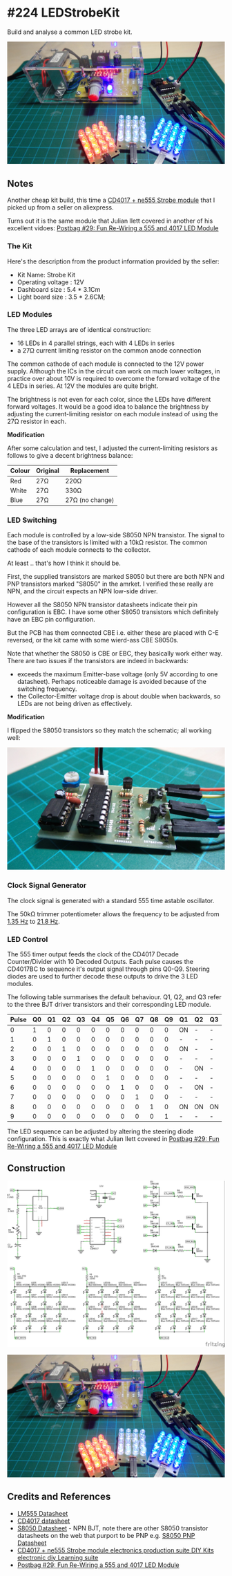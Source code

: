 # #224 LEDStrobeKit

Build and analyse a common LED strobe kit.

![The Build](./assets/LedStrobeKit_build.jpg?raw=true)

## Notes

Another cheap kit build, this time a [CD4017 + ne555 Strobe module](http://www.aliexpress.com/item/CD4017-ne555-Strobe-module-electronics-production-suite-DIY-Kits-electronic-diy-Learning-suite/32438304004.html)
that I picked up from a seller on aliexpress.

Turns out it is the same module that Julian Ilett covered in another of his excellent vidoes:
[Postbag #29: Fun Re-Wiring a 555 and 4017 LED Module](https://www.youtube.com/watch?v=bxyp4Jq8a3Y)

### The Kit

Here's the description from the product information provided by the seller:

* Kit Name: Strobe Kit
* Operating voltage : 12V
* Dashboard size : 5.4 * 3.1Cm
* Light board size : 3.5 * 2.6CM;


### LED Modules

The three LED arrays are of identical construction:

* 16 LEDs in 4 parallel strings, each with 4 LEDs in series
* a 27Ω current limiting resistor on the common anode connection

The common cathode of each module is connected to the 12V power supply.
Although the ICs in the circuit can work on much lower voltages,
in practice over about 10V is required
to overcome the forward voltage of the 4 LEDs in series. At 12V the modules are quite bright.

The brightness is not even for each color, since the LEDs have different forward voltages.
It would be a good idea to balance the brightness by adjusting the current-limiting resistor on each module
instead of using the 27Ω resistor in each.

**Modification**

After some calculation and test, I adjusted the current-limiting resistors as follows to give a decent brightness balance:

| Colour | Original | Replacement     |
|--------|----------|-----------------|
| Red    | 27Ω      | 220Ω            |
| White  | 27Ω      | 330Ω            |
| Blue   | 27Ω      | 27Ω (no change) |


### LED Switching

Each module is controlled by a low-side S8050 NPN transistor.
The signal to the base of the transistors is limited with a 10kΩ resistor.
The common cathode of each module connects to the collector.

At least .. that's how I think it should be.

First, the supplied transistors are marked S8050 but there are both
NPN and PNP transistors marked "S8050" in the amrket.
I verified these really are NPN, and the circuit expects an NPN low-side driver.

However all the S8050 NPN transistor datasheets indicate their pin configuration is EBC.
I have some other S8050 transistors which definitely have an EBC pin configuration.

But the PCB has them connected CBE
i.e. either these are placed with C-E reversed, or the kit came with some wierd-ass CBE S8050s.

Note that whether the S8050 is CBE or EBC, they basically work either way.
There are two issues if the transistors are indeed in backwards:

* exceeds the maximum Emitter-base voltage (only 5V according to one datasheet). Perhaps noticeable damage is avoided because of the switching frequency.
* the Collector-Emitter voltage drop is about double when backwards, so LEDs are not being driven as effectively.

**Modification**

I flipped the S8050 transistors so they match the schematic; all working well:

![kit_bjt_mods](./assets/kit_bjt_mods.jpg?raw=true)


### Clock Signal Generator

The clock signal is generated with a standard 555 time astable oscillator.

The 50kΩ trimmer potentiometer allows the frequency to be adjusted from
[1.35 Hz](http://visual555.tardate.com/?mode=astable&r1=2.2&r2=52.2&c=10) to
[21.8 Hz](http://visual555.tardate.com/?mode=astable&r1=2.2&r2=2.2&c=10).

### LED Control

The 555 timer output feeds the clock of the CD4017 Decade Counter/Divider with 10 Decoded Outputs.
Each pulse causes the CD4017BC to sequence it's output signal through pins Q0-Q9.
Steering diodes are used to further decode these outputs to drive the 3 LED modules.

The following table summarises the default behaviour. Q1, Q2, and Q3 refer to the three BJT
driver transistors and their corresponding LED module.

| Pulse | Q0 | Q1 | Q2 | Q3 | Q4 | Q5 | Q6 | Q7 | Q8 | Q9 | **Q1** | **Q2** | **Q3** |
|-------|----|----|----|----|----|----|----|----|----|----|--------|--------|--------|
| 0     | 1  | 0  | 0  | 0  | 0  | 0  | 0  | 0  | 0  | 0  |  ON    |  -     |  -     |
| 1     | 0  | 1  | 0  | 0  | 0  | 0  | 0  | 0  | 0  | 0  |  -     |  -     |  -     |
| 2     | 0  | 0  | 1  | 0  | 0  | 0  | 0  | 0  | 0  | 0  |  ON    |  -     |  -     |
| 3     | 0  | 0  | 0  | 1  | 0  | 0  | 0  | 0  | 0  | 0  |  -     |  -     |  -     |
| 4     | 0  | 0  | 0  | 0  | 1  | 0  | 0  | 0  | 0  | 0  |  -     |  ON    |  -     |
| 5     | 0  | 0  | 0  | 0  | 0  | 1  | 0  | 0  | 0  | 0  |  -     |  -     |  -     |
| 6     | 0  | 0  | 0  | 0  | 0  | 0  | 1  | 0  | 0  | 0  |  -     |  ON    |  -     |
| 7     | 0  | 0  | 0  | 0  | 0  | 0  | 0  | 1  | 0  | 0  |  -     |  -     |  -     |
| 8     | 0  | 0  | 0  | 0  | 0  | 0  | 0  | 0  | 1  | 0  |  ON    |  ON    |  ON    |
| 9     | 0  | 0  | 0  | 0  | 0  | 0  | 0  | 0  | 0  | 1  |  -     |  -     |  -     |

The LED sequence can be adjusted by altering the steering diode configuration.
This is exactly what Julian Ilett covered in
[Postbag #29: Fun Re-Wiring a 555 and 4017 LED Module](https://www.youtube.com/watch?v=bxyp4Jq8a3Y)

## Construction

![The Schematic](./assets/LedStrobeKit_schematic.jpg?raw=true)

![The Build](./assets/LedStrobeKit_build.jpg?raw=true)

## Credits and References
* [LM555 Datasheet](http://www.futurlec.com/Linear/LM555CN.shtml)
* [CD4017 datasheet](http://www.futurlec.com/4000Series/CD4017.shtml)
* [S8050 Datasheet](http://electronics.se-ed.com/magic/s8050.pdf) - NPN BJT, note there are other S8050 transistor datasheets on the web that purport to be PNP e.g. [S8050 PNP Datasheet](http://www.futurlec.com/Transistors/S8050.shtml)
* [CD4017 + ne555 Strobe module electronics production suite DIY Kits electronic diy Learning suite](http://www.aliexpress.com/item/CD4017-ne555-Strobe-module-electronics-production-suite-DIY-Kits-electronic-diy-Learning-suite/32438304004.html)
* [Postbag #29: Fun Re-Wiring a 555 and 4017 LED Module](https://www.youtube.com/watch?v=bxyp4Jq8a3Y)

